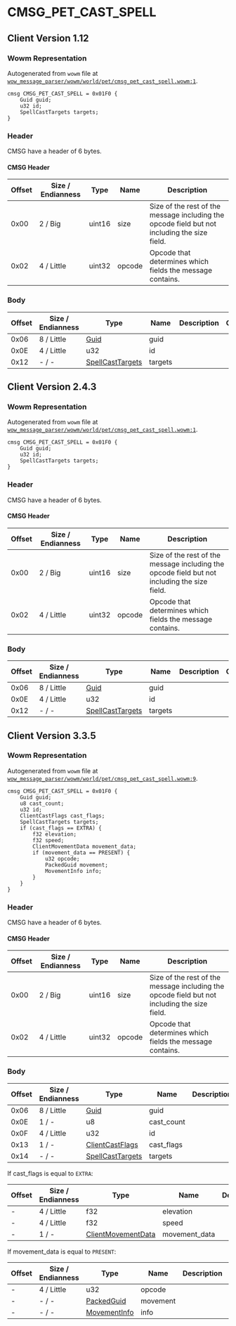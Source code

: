 # CMSG_PET_CAST_SPELL

## Client Version 1.12

### Wowm Representation

Autogenerated from `wowm` file at [`wow_message_parser/wowm/world/pet/cmsg_pet_cast_spell.wowm:1`](https://github.com/gtker/wow_messages/tree/main/wow_message_parser/wowm/world/pet/cmsg_pet_cast_spell.wowm#L1).
```rust,ignore
cmsg CMSG_PET_CAST_SPELL = 0x01F0 {
    Guid guid;
    u32 id;
    SpellCastTargets targets;
}
```
### Header

CMSG have a header of 6 bytes.

#### CMSG Header

| Offset | Size / Endianness | Type   | Name   | Description |
| ------ | ----------------- | ------ | ------ | ----------- |
| 0x00   | 2 / Big           | uint16 | size   | Size of the rest of the message including the opcode field but not including the size field.|
| 0x02   | 4 / Little        | uint32 | opcode | Opcode that determines which fields the message contains.|

### Body

| Offset | Size / Endianness | Type | Name | Description | Comment |
| ------ | ----------------- | ---- | ---- | ----------- | ------- |
| 0x06 | 8 / Little | [Guid](../types/packed-guid.md) | guid |  |  |
| 0x0E | 4 / Little | u32 | id |  |  |
| 0x12 | - / - | [SpellCastTargets](spellcasttargets.md) | targets |  |  |

## Client Version 2.4.3

### Wowm Representation

Autogenerated from `wowm` file at [`wow_message_parser/wowm/world/pet/cmsg_pet_cast_spell.wowm:1`](https://github.com/gtker/wow_messages/tree/main/wow_message_parser/wowm/world/pet/cmsg_pet_cast_spell.wowm#L1).
```rust,ignore
cmsg CMSG_PET_CAST_SPELL = 0x01F0 {
    Guid guid;
    u32 id;
    SpellCastTargets targets;
}
```
### Header

CMSG have a header of 6 bytes.

#### CMSG Header

| Offset | Size / Endianness | Type   | Name   | Description |
| ------ | ----------------- | ------ | ------ | ----------- |
| 0x00   | 2 / Big           | uint16 | size   | Size of the rest of the message including the opcode field but not including the size field.|
| 0x02   | 4 / Little        | uint32 | opcode | Opcode that determines which fields the message contains.|

### Body

| Offset | Size / Endianness | Type | Name | Description | Comment |
| ------ | ----------------- | ---- | ---- | ----------- | ------- |
| 0x06 | 8 / Little | [Guid](../types/packed-guid.md) | guid |  |  |
| 0x0E | 4 / Little | u32 | id |  |  |
| 0x12 | - / - | [SpellCastTargets](spellcasttargets.md) | targets |  |  |

## Client Version 3.3.5

### Wowm Representation

Autogenerated from `wowm` file at [`wow_message_parser/wowm/world/pet/cmsg_pet_cast_spell.wowm:9`](https://github.com/gtker/wow_messages/tree/main/wow_message_parser/wowm/world/pet/cmsg_pet_cast_spell.wowm#L9).
```rust,ignore
cmsg CMSG_PET_CAST_SPELL = 0x01F0 {
    Guid guid;
    u8 cast_count;
    u32 id;
    ClientCastFlags cast_flags;
    SpellCastTargets targets;
    if (cast_flags == EXTRA) {
        f32 elevation;
        f32 speed;
        ClientMovementData movement_data;
        if (movement_data == PRESENT) {
            u32 opcode;
            PackedGuid movement;
            MovementInfo info;
        }
    }
}
```
### Header

CMSG have a header of 6 bytes.

#### CMSG Header

| Offset | Size / Endianness | Type   | Name   | Description |
| ------ | ----------------- | ------ | ------ | ----------- |
| 0x00   | 2 / Big           | uint16 | size   | Size of the rest of the message including the opcode field but not including the size field.|
| 0x02   | 4 / Little        | uint32 | opcode | Opcode that determines which fields the message contains.|

### Body

| Offset | Size / Endianness | Type | Name | Description | Comment |
| ------ | ----------------- | ---- | ---- | ----------- | ------- |
| 0x06 | 8 / Little | [Guid](../types/packed-guid.md) | guid |  |  |
| 0x0E | 1 / - | u8 | cast_count |  |  |
| 0x0F | 4 / Little | u32 | id |  |  |
| 0x13 | 1 / - | [ClientCastFlags](clientcastflags.md) | cast_flags |  |  |
| 0x14 | - / - | [SpellCastTargets](spellcasttargets.md) | targets |  |  |

If cast_flags is equal to `EXTRA`:

| Offset | Size / Endianness | Type | Name | Description | Comment |
| ------ | ----------------- | ---- | ---- | ----------- | ------- |
| - | 4 / Little | f32 | elevation |  |  |
| - | 4 / Little | f32 | speed |  |  |
| - | 1 / - | [ClientMovementData](clientmovementdata.md) | movement_data |  |  |

If movement_data is equal to `PRESENT`:

| Offset | Size / Endianness | Type | Name | Description | Comment |
| ------ | ----------------- | ---- | ---- | ----------- | ------- |
| - | 4 / Little | u32 | opcode |  |  |
| - | - / - | [PackedGuid](../types/packed-guid.md) | movement |  |  |
| - | - / - | [MovementInfo](movementinfo.md) | info |  |  |

